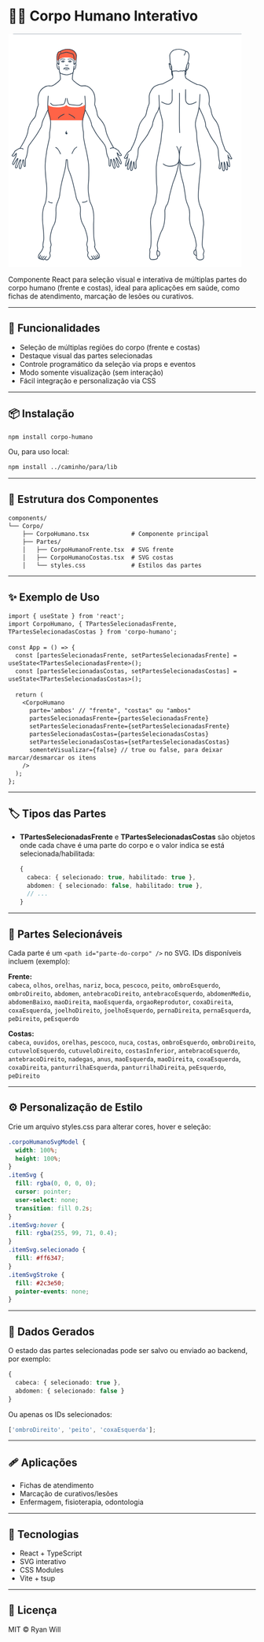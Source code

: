 # 🧍‍♂️ Corpo Humano Interativo

![Corpo Humano Interativo](https://github.com/ryanwilll/corpo-humano-lib/raw/main/preview.png)

Componente React para seleção visual e interativa de múltiplas partes do corpo humano (frente e costas), ideal para aplicações em saúde, como fichas de atendimento, marcação de lesões ou curativos.

---

## 🚀 Funcionalidades

- Seleção de múltiplas regiões do corpo (frente e costas)
- Destaque visual das partes selecionadas
- Controle programático da seleção via props e eventos
- Modo somente visualização (sem interação)
- Fácil integração e personalização via CSS

---

## 📦 Instalação

```bash
npm install corpo-humano
```

Ou, para uso local:

```bash
npm install ../caminho/para/lib
```

---

## 🧩 Estrutura dos Componentes

```
components/
└── Corpo/
    ├── CorpoHumano.tsx            # Componente principal
    ├── Partes/
    │   ├── CorpoHumanoFrente.tsx  # SVG frente
    │   ├── CorpoHumanoCostas.tsx  # SVG costas
    │   └── styles.css             # Estilos das partes
```

---

## ✨ Exemplo de Uso

```tsx
import { useState } from 'react';
import CorpoHumano, { TPartesSelecionadasFrente, TPartesSelecionadasCostas } from 'corpo-humano';

const App = () => {
  const [partesSelecionadasFrente, setPartesSelecionadasFrente] = useState<TPartesSelecionadasFrente>();
  const [partesSelecionadasCostas, setPartesSelecionadasCostas] = useState<TPartesSelecionadasCostas>();

  return (
    <CorpoHumano
      parte='ambos' // "frente", "costas" ou "ambos"
      partesSelecionadasFrente={partesSelecionadasFrente}
      setPartesSelecionadasFrente={setPartesSelecionadasFrente}
      partesSelecionadasCostas={partesSelecionadasCostas}
      setPartesSelecionadasCostas={setPartesSelecionadasCostas}
      somenteVisualizar={false} // true ou false, para deixar marcar/desmarcar os itens
    />
  );
};
```

---

## 🏷️ Tipos das Partes

- **TPartesSelecionadasFrente** e **TPartesSelecionadasCostas** são objetos onde cada chave é uma parte do corpo e o valor indica se está selecionada/habilitada:
  ```ts
  {
    cabeca: { selecionado: true, habilitado: true },
    abdomen: { selecionado: false, habilitado: true },
    // ...
  }
  ```

---

## 🎯 Partes Selecionáveis

Cada parte é um `<path id="parte-do-corpo" />` no SVG. IDs disponíveis incluem (exemplo):

**Frente:**  
`cabeca`, `olhos`, `orelhas`, `nariz`, `boca`, `pescoco`, `peito`, `ombroEsquerdo`, `ombroDireito`, `abdomen`, `antebracoDireito`, `antebracoEsquerdo`, `abdomenMedio`, `abdomenBaixo`, `maoDireita`, `maoEsquerda`, `orgaoReprodutor`, `coxaDireita`, `coxaEsquerda`, `joelhoDireito`, `joelhoEsquerdo`, `pernaDireita`, `pernaEsquerda`, `peDireito`, `peEsquerdo`

**Costas:**  
`cabeca`, `ouvidos`, `orelhas`, `pescoco`, `nuca`, `costas`, `ombroEsquerdo`, `ombroDireito`, `cutuveloEsquerdo`, `cutuveloDireito`, `costasInferior`, `antebracoEsquerdo`, `antebracoDireito`, `nadegas`, `anus`, `maoEsquerda`, `maoDireita`, `coxaEsquerda`, `coxaDireita`, `panturrilhaEsquerda`, `panturrilhaDireita`, `peEsquerdo`, `peDireito`

---

## ⚙️ Personalização de Estilo

Crie um arquivo styles.css para alterar cores, hover e seleção:

```css
.corpoHumanoSvgModel {
  width: 100%;
  height: 100%;
}
.itemSvg {
  fill: rgba(0, 0, 0, 0);
  cursor: pointer;
  user-select: none;
  transition: fill 0.2s;
}
.itemSvg:hover {
  fill: rgba(255, 99, 71, 0.4);
}
.itemSvg.selecionado {
  fill: #ff6347;
}
.itemSvgStroke {
  fill: #2c3e50;
  pointer-events: none;
}
```

---

## 📁 Dados Gerados

O estado das partes selecionadas pode ser salvo ou enviado ao backend, por exemplo:

```ts
{
  cabeca: { selecionado: true },
  abdomen: { selecionado: false }
}
```

Ou apenas os IDs selecionados:

```ts
['ombroDireito', 'peito', 'coxaEsquerda'];
```

---

## 🩹 Aplicações

- Fichas de atendimento
- Marcação de curativos/lesões
- Enfermagem, fisioterapia, odontologia

---

## 🔧 Tecnologias

- React + TypeScript
- SVG interativo
- CSS Modules
- Vite + tsup

---

## 📜 Licença

MIT © Ryan Will
